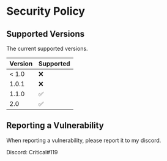 # Security Policy

## Supported Versions

The current supported versions.

| Version | Supported          |
| ------- | ------------------ |
| < 1.0   | :x:                |
| 1.0.1   | :x:                |
| 1.1.0   | :white_check_mark: |
| 2.0     | ✅                |

## Reporting a Vulnerability
When reporting a vulnerability, please report it to my discord.

Discord: Critical#119
